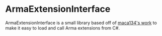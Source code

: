 # ArmaExtensionInterface

ArmaExtensionInterface is a small library based off of [maca134's work](https://github.com/maca134/Maca134.Arma.ExtensionTesterConsole) to make it easy to load and call Arma extensions from C#.